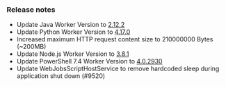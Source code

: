 ### Release notes

<!-- Please add your release notes in the following format:
- My change description (#PR)
-->
- Update Java Worker Version to [2.12.2](https://github.com/Azure/azure-functions-java-worker/releases/tag/2.12.2)
- Update Python Worker Version to [4.17.0](https://github.com/Azure/azure-functions-python-worker/releases/tag/4.17.0)
- Increased maximum HTTP request content size to 210000000 Bytes (~200MB)
- Update Node.js Worker Version to [3.8.1](https://github.com/Azure/azure-functions-nodejs-worker/releases/tag/v3.8.1)
- Update PowerShell 7.4 Worker Version to [4.0.2930](https://github.com/Azure/azure-functions-powershell-worker/releases/tag/v4.0.2930)
- Update WebJobsScriptHostService to remove hardcoded sleep during application shut down (#9520)
